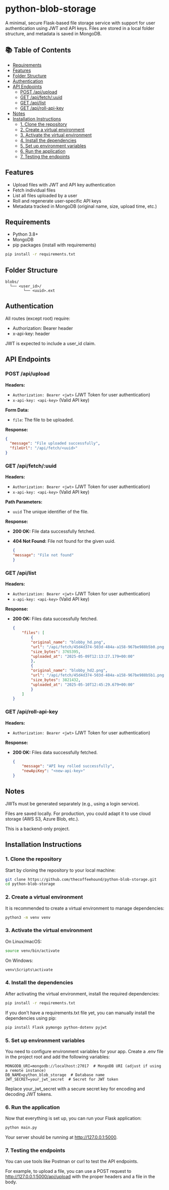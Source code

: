# python-blob-storage

A minimal, secure Flask-based file storage service with support for user authentication using JWT and API keys. Files are stored in a local folder structure, and metadata is saved in MongoDB.


## 📚 Table of Contents

- [Requirements](#requirements)
- [Features](#features)
- [Folder Structure](#folder-structure)
- [Authentication](#authentication)
- [API Endpoints](#api-endpoints)
  - [POST /api/upload](#post-apiupload)
  - [GET /api/fetch/:uuid](#get-apifetchuuid)
  - [GET /api/list](#get-apilist)
  - [GET /api/roll-api-key](#get-apiroll-api-key)
- [Notes](#notes)
- [Installation Instructions](#installation-instructions)
  - [1. Clone the repository](#1-clone-the-repository)
  - [2. Create a virtual environment](#2-create-a-virtual-environment)
  - [3. Activate the virtual environment](#3-activate-the-virtual-environment)
  - [4. Install the dependencies](#4-install-the-dependencies)
  - [5. Set up environment variables](#5-set-up-environment-variables)
  - [6. Run the application](#6-run-the-application)
  - [7. Testing the endpoints](#7-testing-the-endpoints)


## Features

- Upload files with JWT and API key authentication
- Fetch individual files
- List all files uploaded by a user
- Roll and regenerate user-specific API keys
- Metadata tracked in MongoDB (original name, size, upload time, etc.)

## Requirements

- Python 3.8+
- MongoDB
- pip packages (install with requirements)

```bash
pip install -r requirements.txt
```

## Folder Structure

```
blobs/
  └── <user_id>/
        └── <uuid>.ext
```

## Authentication

All routes (except root) require:

- Authorization: Bearer <JWT> header
- x-api-key: <api-key> header

JWT is expected to include a user_id claim.

## API Endpoints

### POST /api/upload

**Headers:**
- `Authorization: Bearer <jwt>` (JWT Token for user authentication)
- `x-api-key: <api-key>` (Valid API key)

**Form Data:**
- `file`: The file to be uploaded.

**Response:**

```json
{
  "message": "File uploaded successfully",
  "fileUrl": "/api/fetch/<uuid>"
}
```

### GET /api/fetch/:uuid

**Headers:**

- `Authorization: Bearer <jwt>` (JWT Token for user authentication)
- `x-api-key: <api-key>` (Valid API key)

**Path Parameters:** 
- `uuid` The unique identifier of the file.

**Response:**

- **200 OK:** File data successfully fetched.

- **404 Not Found:** File not found for the given uuid.

    ```json
    {
    "message": "File not found"
    }
    ```

### GET /api/list

**Headers:**

- `Authorization: Bearer <jwt>` (JWT Token for user authentication)
- `x-api-key: <api-key>` (Valid API key)

**Response:**

- **200 OK:** Files data successfully fetched.
    ```json
    {
        "files": [
            {
            "original_name": "blobby_hd.png",
            "url": "/api/fetch/45d4d374-503d-484a-a158-967be988b5b0.png",
            "size_bytes": 3765395,
            "uploaded_at": "2025-05-09T12:13:27.179+00:00"
            },
            {
            "original_name": "blobby_hd2.png",
            "url": "/api/fetch/45d4d374-503d-484a-a158-967be988b5b1.png",
            "size_bytes": 3821432,
            "uploaded_at": "2025-05-10T12:45:29.679+00:00"
            }
        ]
    }
    ```

### GET /api/roll-api-key

**Headers:**

- `Authorization: Bearer <jwt>` (JWT Token for user authentication)

**Response:**

- **200 OK:** Files data successfully fetched.
    ```json
    {
        "message": "API key rolled successfully",
        "newApiKey": "<new-api-key>"
    }
    ```


## Notes

JWTs must be generated separately (e.g., using a login service).

Files are saved locally. For production, you could adapt it to use cloud storage (AWS S3, Azure Blob, etc.).

This is a backend-only project.

## Installation Instructions

### 1. Clone the repository
    
Start by cloning the repository to your local machine:

```bash
git clone https://github.com/thecoffeehound/python-blob-storage.git
cd python-blob-storage
```

### 2. Create a virtual environment

It is recommended to create a virtual environment to manage dependencies:

```bash
python3 -m venv venv
```

### 3. Activate the virtual environment

On Linux/macOS:

```bash
source venv/bin/activate
```

On Windows:

```bash
venv\Scripts\activate
```

### 4. Install the dependencies

After activating the virtual environment, install the required dependencies:

```bash
pip install -r requirements.txt
```

If you don't have a requirements.txt file yet, you can manually install the dependencies using pip:

```bash
pip install Flask pymongo python-dotenv pyjwt
```

### 5. Set up environment variables

You need to configure environment variables for your app. Create a .env file in the project root and add the following variables:

```
MONGODB_URI=mongodb://localhost:27017  # MongoDB URI (adjust if using a remote instance)
DB_NAME=python_blob_storage  # Database name
JWT_SECRET=your_jwt_secret  # Secret for JWT token
```

Replace your_jwt_secret with a secure secret key for encoding and decoding JWT tokens.

### 6. Run the application

Now that everything is set up, you can run your Flask application:

```bash
python main.py
```
Your server should be running at http://127.0.0.1:5000.

### 7. Testing the endpoints

You can use tools like Postman or curl to test the API endpoints.

For example, to upload a file, you can use a POST request to http://127.0.0.1:5000/api/upload with the proper headers and a file in the body.